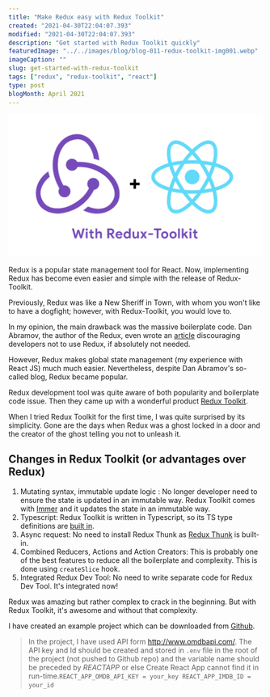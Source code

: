 ```yaml
---
title: "Make Redux easy with Redux Toolkit"
created: "2021-04-30T22:04:07.393"
modified: "2021-04-30T22:04:07.393"
description: "Get started with Redux Toolkit quickly"
featuredImage: "../../images/blog/blog-011-redux-toolkit-img001.webp"
imageCaption: ""
slug: get-started-with-redux-toolkit
tags: ["redux", "redux-toolkit", "react"]
type: post
blogMonth: April 2021
---
```


![blog image](../../images/blog/blog-011-redux-toolkit-img001.webp " ")

Redux is a popular state management tool for React. Now, implementing Redux has become even easier and simple with the release of Redux-Toolkit.

Previously, Redux was like a New Sheriff in Town, with whom you won't like to have a dogfight; however, with Redux-Toolkit, you would love to.

In my opinion, the main drawback was the massive boilerplate code. Dan Abramov, the author of the Redux, even wrote an [article](https://medium.com/@dan_abramov/you-might-not-need-redux-be46360cf367) discouraging developers not to use Redux, if absolutely not needed.

However, Redux makes global state management (my experience with React JS) much much easier. Nevertheless, despite Dan Abramov's so-called blog, Redux became popular.

Redux development tool was quite aware of both popularity and boilerplate code issue. Then they came up with a wonderful product [Redux Toolkit](https://redux-toolkit.js.org/).

When I tried Redux Toolkit for the first time, I was quite surprised by its simplicity. Gone are the days when Redux was a ghost locked in a door and the creator of the ghost telling you not to unleash it.

## Changes in Redux Toolkit (or advantages over Redux)

1. Mutating syntax, immutable update logic : No longer developer need to ensure the state is updated in an immutable way. Redux Toolkit comes with [Immer](https://redux-toolkit.js.org/usage/immer-reducers) and it updates the state in an immutable way.
2. Typescript: Redux Toolkit is written in Typescript, so its TS type definitions are [built in](https://redux-toolkit.js.org/usage/usage-with-typescript).
3. Async request: No need to install Redux Thunk as [Redux Thunk](https://redux-toolkit.js.org/usage/usage-guide#async-requests-with-createasyncthunk) is built-in.
4. Combined Reducers, Actions and Action Creators: This is probably one of the best features to reduce all the boilerplate and complexity. This is done using `createSlice` hook.
5. Integrated Redux Dev Tool: No need to write separate code for Redux Dev Tool. It's integrated now!

Redux was amazing but rather complex to crack in the beginning. But with Redux Toolkit, it's awesome and without that complexity.

I have created an example project which can be downloaded from [Github](https://github.com/rameshkunwar/React-Redux-Toolkit).

> In the project, I have used API form http://www.omdbapi.com/. The API key and Id should be created and stored in `.env` file in the root of the project (not pushed to Github repo) and the variable name should be preceded by _REACT*APP*_ or else Create React App cannot find it in run-time.`REACT_APP_OMDB_API_KEY = your_key REACT_APP_IMDB_ID = your_id`
